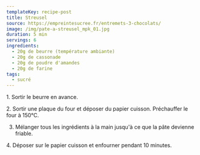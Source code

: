 ```yaml
---
templateKey: recipe-post
title: Streusel
source: https://empreintesucree.fr/entremets-3-chocolats/
image: /img/pate-a-streusel_mpk_01.jpg
duration: 5 min
servings: 6
ingredients:
  - 20g de beurre (température ambiante)
  - 20g de cassonade
  - 20g de poudre d'amandes
  - 20g de farine
tags:
  - sucré
---
```

1﻿. Sortir le beurre en avance.

2﻿. Sortir une plaque du four et déposer du papier cuisson. Préchauffer le four à 150°C.

3. Mélanger tous les ingrédients à la main jusqu'à ce que la pâte devienne friable.

4﻿. Déposer sur le papier cuisson et enfourner pendant 10 minutes.